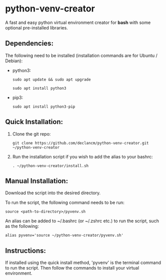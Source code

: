 # python-venv-creator
A fast and easy python virtual environment creator for **bash** with some optional pre-installed libraries.

## Dependencies:
The following need to be installed (installation commands are for Ubuntu / Debian):
- python3:

      sudo apt update && sudo apt upgrade

      sudo apt install python3

- pip3:

      sudo apt install python3-pip

## Quick Installation:
1. Clone the git repo:

       git clone https://github.com/declancm/python-venv-creator.git ~/python-venv-creator

2. Run the installation script if you wish to add the alias to your bashrc:

       . ~/python-venv-creator/install.sh

## Manual Installation:
Download the script into the desired directory.

To run the script, the following command needs to be run:

    source <path-to-directory>/pyvenv.sh

An alias can be added to ~/.bashrc (or ~/.zshrc etc.) to run the script, such as the following:

    alias pyvenv='source ~/python-venv-creator/pyvenv.sh'

## Instructions:
If installed using the quick install method, 'pyvenv' is the terminal command to run the script. Then follow the commands to install your virtual environment.
